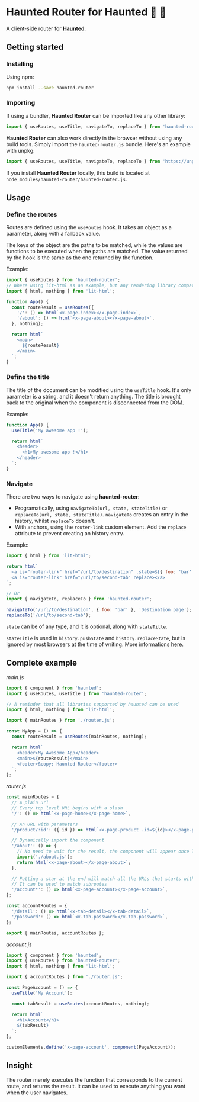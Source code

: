 # Haunted Router for Haunted 🦇 🎃

A client-side router for [**Haunted**](https://github.com/matthewp/haunted).

## Getting started

### Installing

Using npm:
```bash
npm install --save haunted-router
```

### Importing

If using a bundler, **Haunted Router** can be imported like any other library:
```javascript
import { useRoutes, useTitle, navigateTo, replaceTo } from 'haunted-router';
```

**Haunted Router** can also work directly in the browser without using any build tools. Simply import the `haunted-router.js` bundle. Here's an example with unpkg:
```javascript
import { useRoutes, useTitle, navigateTo, replaceTo } from 'https://unpkg.com/haunted-router@^0.0.1/haunted-router.js';
```

If you install **Haunted Router** locally, this build is located at `node_modules/haunted-router/haunted-router.js`.

## Usage

### Define the routes

Routes are defined using the `useRoutes` hook.
It takes an object as a parameter, along with a fallback value.

The keys of the object are the paths to be matched, while the values are functions to be executed when the paths are matched.
The value returned by the hook is the same as the one returned by the function.

Example:
```javascript
import { useRoutes } from 'haunted-router';
// Where using lit-html as an example, but any rendering library compatible with haunted will do
import { html, nothing } from 'lit-html';

function App() {
  const routeResult = useRoutes({
    '/': () => html`<x-page-index></x-page-index>`,
    '/about': () => html`<x-page-about></x-page-about>`,
  }, nothing);

  return html`
    <main>
      ${routeResult}
    </main>
  `;
}
```

### Define the title

The title of the document can be modified using the `useTitle` hook.
It's only parameter is a string, and it doesn't return anything.
The title is brought back to the original when the component is disconnected from the DOM.

Example:
```javascript
function App() {
  useTitle('My awesome app !');

  return html`
    <header>
      <h1>My awesome app !</h1>
    </header>
  `;
}
```

### Navigate

There are two ways to navigate using **haunted-router**:
- Programatically, using `navigateTo(url, state, stateTitle)` or `replaceTo(url, state, stateTitle)`. `navigateTo` creates an entry in the history, whilst `replaceTo` doesn't.
- With anchors, using the `router-link` custom element. Add the `replace` attribute to prevent creating an history entry.

Example:
```javascript
import { html } from 'lit-html';

return html`
  <a is="router-link" href="/url/to/destination" .state=${{ foo: 'bar' }} stateTitle="Destination page"></a>
  <a is="router-link" href="/url/to/second-tab" replace></a>
`;

// Or
import { navigateTo, replaceTo } from 'haunted-router';

navigateTo('/url/to/destination', { foo: 'bar' }, 'Destination page');
replaceTo('/url/to/second-tab');

```
`state` can be of any type, and it is optional, along with `stateTitle`.

`stateTitle` is used in `history.pushState` and `history.replaceState`, but is ignored by most browsers at the time of writing. More informations [here](https://developer.mozilla.org/en-US/docs/Web/API/History/pushState#Parameters).

## Complete example

_main.js_
```javascript
import { component } from 'haunted';
import { useRoutes, useTitle } from 'haunted-router';

// A reminder that all libraries supported by haunted can be used
import { html, nothing } from 'lit-html';

import { mainRoutes } from './router.js';

const MyApp = () => {
  const routeResult = useRoutes(mainRoutes, nothing);

  return html`
    <header>My Awesome App</header>
    <main>${routeResult}</main>
    <footer>&copy; Haunted Router</footer>
  `;
};
```

_router.js_
```javascript
const mainRoutes = {
  // A plain url
  // Every top level URL begins with a slash
  '/': () => html`<x-page-home></x-page-home>`,

  // An URL with parameters
  '/product/:id': ({ id }) => html`<x-page-product .id=${id}></x-page-product>`,

  // Dynamically import the component
  '/about': () => {
    // No need to wait for the result, the component will appear once loaded
    import('./about.js');
    return html`<x-page-about></x-page-about>`;
  },

  // Putting a star at the end will match all the URLs that starts with the string
  // It can be used to match subroutes
  '/account*': () => html`<x-page-account></x-page-account>`,
};

const accountRoutes = {
  '/detail': () => html`<x-tab-detail></x-tab-detail>`,
  '/password': () => html`<x-tab-password></x-tab-password>`,
};

export { mainRoutes, accountRoutes };
```

_account.js_
```javascript
import { component } from 'haunted';
import { useRoutes } from 'haunted-router';
import { html, nothing } from 'lit-html';

import { accountRoutes } from './router.js';

const PageAccount = () => {
  useTitle('My Account');

  const tabResult = useRoutes(accountRoutes, nothing);

  return html`
    <h1>Account</h1>
    ${tabResult}
  `;
};

customElements.define('x-page-account', component(PageAccount));
```

## Insight
The router merely executes the function that corresponds to the current route, and returns the result.
It can be used to execute anything you want when the user navigates.
